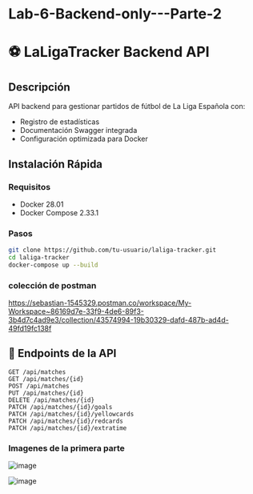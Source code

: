 # Lab-6-Backend-only---Parte-2

# ⚽ LaLigaTracker Backend API

## Descripción
API backend para gestionar partidos de fútbol de La Liga Española con:
- Registro de estadísticas 
- Documentación Swagger integrada
- Configuración optimizada para Docker

## Instalación Rápida

### Requisitos
- Docker 28.01
- Docker Compose 2.33.1

### Pasos
```bash
git clone https://github.com/tu-usuario/laliga-tracker.git
cd laliga-tracker
docker-compose up --build
```

### colección de postman
https://sebastian-1545329.postman.co/workspace/My-Workspace~86169d7e-33f9-4de6-89f3-3b4d7c4ad9e3/collection/43574994-19b30329-dafd-487b-ad4d-49fd19fc138f

## 🔌 Endpoints de la API
```http
GET /api/matches
GET /api/matches/{id}
POST /api/matches
PUT /api/matches/{id}
DELETE /api/matches/{id}
PATCH /api/matches/{id}/goals
PATCH /api/matches/{id}/yellowcards
PATCH /api/matches/{id}/redcards
PATCH /api/matches/{id}/extratime
```

### Imagenes de la primera parte
![image](https://github.com/user-attachments/assets/2eb1935d-0d17-4d0d-8ea4-c214f3ef6eb5)

![image](https://github.com/user-attachments/assets/69bbd271-f9e0-4358-857d-aded34dd58d2)
